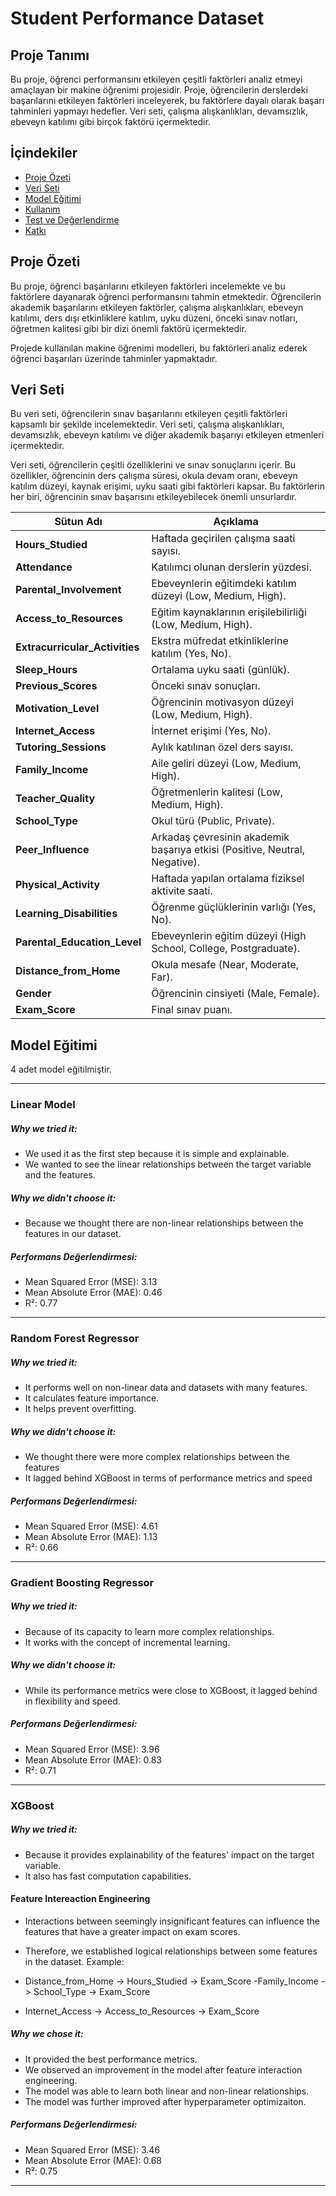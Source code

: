 # Student Performance Dataset

## Proje Tanımı
Bu proje, öğrenci performansını etkileyen çeşitli faktörleri analiz etmeyi amaçlayan bir makine öğrenimi projesidir. Proje, öğrencilerin derslerdeki başarılarını etkileyen faktörleri inceleyerek, bu faktörlere dayalı olarak başarı tahminleri yapmayı hedefler. Veri seti, çalışma alışkanlıkları, devamsızlık, ebeveyn katılımı gibi birçok faktörü içermektedir.

## İçindekiler
*   [Proje Özeti](#proje-ozeti)
*   [Veri Seti](#veri-seti)
*   [Model Eğitimi](#model-egitimi)
*   [Kullanım](#kullanım)
*   [Test ve Değerlendirme](#test-ve-degerlendirme)
*   [Katkı](#katki)


## Proje Özeti
Bu proje, öğrenci başarılarını etkileyen faktörleri incelemekte ve bu faktörlere dayanarak öğrenci performansını tahmin etmektedir. Öğrencilerin akademik başarılarını etkileyen faktörler, çalışma alışkanlıkları, ebeveyn katılımı, ders dışı etkinliklere katılım, uyku düzeni, önceki sınav notları, öğretmen kalitesi gibi bir dizi önemli faktörü içermektedir.

Projede kullanılan makine öğrenimi modelleri, bu faktörleri analiz ederek öğrenci başarıları üzerinde tahminler yapmaktadır.


## Veri Seti
Bu veri seti, öğrencilerin sınav başarılarını etkileyen çeşitli faktörleri kapsamlı bir şekilde incelemektedir. Veri seti, çalışma alışkanlıkları, devamsızlık, ebeveyn katılımı ve diğer akademik başarıyı etkileyen etmenleri içermektedir.



Veri seti, öğrencilerin çeşitli özelliklerini ve sınav sonuçlarını içerir. Bu özellikler, öğrencinin ders çalışma süresi, okula devam oranı, ebeveyn katılım düzeyi, kaynak erişimi, uyku saati gibi faktörleri kapsar. Bu faktörlerin her biri, öğrencinin sınav başarısını etkileyebilecek önemli unsurlardır.

| **Sütun Adı**              | **Açıklama**                                                                 |
|----------------------------|-----------------------------------------------------------------------------|
| **Hours_Studied**           | Haftada geçirilen çalışma saati sayısı.                                      |
| **Attendance**              | Katılımcı olunan derslerin yüzdesi.                                          |
| **Parental_Involvement**    | Ebeveynlerin eğitimdeki katılım düzeyi (Low, Medium, High).                  |
| **Access_to_Resources**     | Eğitim kaynaklarının erişilebilirliği (Low, Medium, High).                   |
| **Extracurricular_Activities** | Ekstra müfredat etkinliklerine katılım (Yes, No).                           |
| **Sleep_Hours**             | Ortalama uyku saati (günlük).                                                |
| **Previous_Scores**         | Önceki sınav sonuçları.                                                      |
| **Motivation_Level**        | Öğrencinin motivasyon düzeyi (Low, Medium, High).                            |
| **Internet_Access**         | İnternet erişimi (Yes, No).                                                  |
| **Tutoring_Sessions**       | Aylık katılınan özel ders sayısı.                                            |
| **Family_Income**           | Aile geliri düzeyi (Low, Medium, High).                                      |
| **Teacher_Quality**         | Öğretmenlerin kalitesi (Low, Medium, High).                                  |
| **School_Type**             | Okul türü (Public, Private).                                                 |
| **Peer_Influence**          | Arkadaş çevresinin akademik başarıya etkisi (Positive, Neutral, Negative).   |
| **Physical_Activity**       | Haftada yapılan ortalama fiziksel aktivite saati.                            |
| **Learning_Disabilities**   | Öğrenme güçlüklerinin varlığı (Yes, No).                                     |
| **Parental_Education_Level**| Ebeveynlerin eğitim düzeyi (High School, College, Postgraduate).             |
| **Distance_from_Home**      | Okula mesafe (Near, Moderate, Far).                                          |
| **Gender**                  | Öğrencinin cinsiyeti (Male, Female).                                         |
| **Exam_Score**              | Final sınav puanı.                                                           |


## Model Eğitimi
4 adet model eğitilmiştir.

****************************************************************************************************

### Linear Model
##### Why we tried it:
- We used it as the first step because it is simple and explainable. 
- We wanted to see the linear relationships between the target variable and the features.
##### Why we didn't choose it:
- Because we thought there are non-linear relationships between the features in our dataset.

##### Performans Değerlendirmesi:
- Mean Squared Error (MSE): 3.13
- Mean Absolute Error (MAE): 0.46
- R²: 0.77

****************************************************************************************************


### Random Forest Regressor
##### Why we tried it:
- It performs well on non-linear data and datasets with many features.
- It calculates feature importance.
- It helps prevent overfitting.
##### Why we didn't choose it:
- We thought there were more complex relationships between the features
- It lagged behind XGBoost in terms of performance metrics and speed

##### Performans Değerlendirmesi:
- Mean Squared Error (MSE): 4.61
- Mean Absolute Error (MAE): 1.13
- R²: 0.66
****************************************************************************************************
  
### Gradient Boosting Regressor
##### Why we tried it:
- Because of its capacity to learn more complex relationships.
- It works with the concept of incremental learning.
##### Why we didn't choose it:
- While its performance metrics were close to XGBoost, it lagged behind in flexibility and speed.

##### Performans Değerlendirmesi:
- Mean Squared Error (MSE): 3.96
- Mean Absolute Error (MAE): 0.83
- R²: 0.71

****************************************************************************************************
  
### XGBoost
##### Why we tried it:
- Because it provides explainability of the features' impact on the target variable.
- It also has fast computation capabilities.

#### Feature Intereaction Engineering
- Interactions between seemingly insignificant features can influence the features that have a greater impact on exam scores.
- Therefore, we established logical relationships between some features in the dataset. Example:

- Distance_from_Home -> Hours_Studied -> Exam_Score
-Family_Income -> School_Type -> Exam_Score
- Internet_Access -> Access_to_Resources -> Exam_Score
##### Why we chose it:
- It provided the best performance metrics.
- We observed an improvement in the model after feature interaction engineering.
- The model was able to learn both linear and non-linear relationships.
- The model was further improved after hyperparameter optimizaiton.

##### Performans Değerlendirmesi:
- Mean Squared Error (MSE): 3.46
- Mean Absolute Error (MAE): 0.68
- R²: 0.75

****************************************************************************************************
